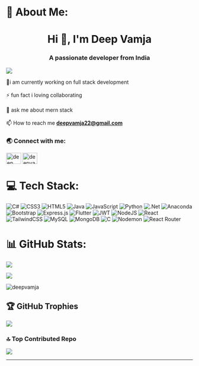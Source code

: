 # 💫 About Me:
<h1 align="center">Hi 👋, I'm Deep Vamja</h1>



<h3 align="center">A passionate developer from India</h3>

[![](https://visitcount.itsvg.in/api?id=DeepVamja&icon=1&color=0)](https://visitcount.itsvg.in)

🔭i am currently working on full stack development<br><br> ⚡ fun fact i loving collaborating <br><br>💬 ask me about mern stack<br><br>📫 How to reach me **deepvamja22@gmail.com**<br>

<h3 align="left">🌏 Connect with me:</h3>
<p align="left">
<a href="https://www.linkedin.com/in/deep-vamja-03b0a12b1/" target="blank"><img align="center" src="https://raw.githubusercontent.com/rahuldkjain/github-profile-readme-generator/master/src/images/icons/Social/linked-in-alt.svg" alt="deep vamja" height="30" width="40" /></a>
<a href="https://www.leetcode.com/deepvamja" target="blank"><img align="center" src="https://raw.githubusercontent.com/rahuldkjain/github-profile-readme-generator/master/src/images/icons/Social/leet-code.svg" alt="deepvamja" height="30" width="40" /></a>
</p>


# 💻 Tech Stack:
![C#](https://img.shields.io/badge/c%23-%23239120.svg?style=plastic&logo=csharp&logoColor=white) ![CSS3](https://img.shields.io/badge/css3-%231572B6.svg?style=plastic&logo=css3&logoColor=white) ![HTML5](https://img.shields.io/badge/html5-%23E34F26.svg?style=plastic&logo=html5&logoColor=white) ![Java](https://img.shields.io/badge/java-%23ED8B00.svg?style=plastic&logo=openjdk&logoColor=white) ![JavaScript](https://img.shields.io/badge/javascript-%23323330.svg?style=plastic&logo=javascript&logoColor=%23F7DF1E) ![Python](https://img.shields.io/badge/python-3670A0?style=plastic&logo=python&logoColor=ffdd54) ![.Net](https://img.shields.io/badge/.NET-5C2D91?style=plastic&logo=.net&logoColor=white) ![Anaconda](https://img.shields.io/badge/Anaconda-%2344A833.svg?style=plastic&logo=anaconda&logoColor=white) ![Bootstrap](https://img.shields.io/badge/bootstrap-%238511FA.svg?style=plastic&logo=bootstrap&logoColor=white) ![Express.js](https://img.shields.io/badge/express.js-%23404d59.svg?style=plastic&logo=express&logoColor=%2361DAFB) ![Flutter](https://img.shields.io/badge/Flutter-%2302569B.svg?style=plastic&logo=Flutter&logoColor=white) ![JWT](https://img.shields.io/badge/JWT-black?style=plastic&logo=JSON%20web%20tokens) ![NodeJS](https://img.shields.io/badge/node.js-6DA55F?style=plastic&logo=node.js&logoColor=white) ![React](https://img.shields.io/badge/react-%2320232a.svg?style=plastic&logo=react&logoColor=%2361DAFB) ![TailwindCSS](https://img.shields.io/badge/tailwindcss-%2338B2AC.svg?style=plastic&logo=tailwind-css&logoColor=white) ![MySQL](https://img.shields.io/badge/mysql-4479A1.svg?style=plastic&logo=mysql&logoColor=white) ![MongoDB](https://img.shields.io/badge/MongoDB-%234ea94b.svg?style=plastic&logo=mongodb&logoColor=white) ![C](https://img.shields.io/badge/c-%2300599C.svg?style=plastic&logo=c&logoColor=white) ![Nodemon](https://img.shields.io/badge/NODEMON-%23323330.svg?style=plastic&logo=nodemon&logoColor=%BBDEAD) ![React Router](https://img.shields.io/badge/React_Router-CA4245?style=plastic&logo=react-router&logoColor=white)
# 📊 GitHub Stats:
![](https://github-readme-stats.vercel.app/api?username=DeepVamja&theme=omni&hide_border=false&include_all_commits=false&count_private=true)<br/>

 ![](https://github-readme-stats.vercel.app/api/top-langs/?username=DeepVamja&theme=omni&hide_border=false&include_all_commits=false&count_private=true&layout=compact)

 <p><img align="center" src="https://github-readme-streak-stats.herokuapp.com/?user=deepvamja&" alt="deepvamja" /></p>

## 🏆 GitHub Trophies
![](https://github-profile-trophy.vercel.app/?username=DeepVamja&theme=radical&no-frame=true&no-bg=false&margin-w=4)

### 🔝 Top Contributed Repo
![](https://github-contributor-stats.vercel.app/api?username=DeepVamja&limit=5&theme=dark&combine_all_yearly_contributions=true)

---


<!-- Proudly created with GPRM ( https://gprm.itsvg.in ) -->
